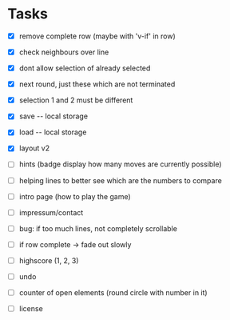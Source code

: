 # Tasks

- [x] remove complete row (maybe with 'v-if' in row)
- [x] check neighbours over line
- [x] dont allow selection of already selected
- [x] next round, just these which are not terminated
- [x] selection 1 and 2 must be different
- [x] save -- local storage
- [x] load -- local storage
- [x] layout v2
- [ ] hints (badge display how many moves are currently possible)
- [ ] helping lines to better see which are the numbers to compare
- [ ] intro page (how to play the game)
- [ ] impressum/contact
- [ ] bug: if too much lines, not completely scrollable
- [ ] if row complete -> fade out slowly
- [ ] highscore (1, 2, 3)
- [ ] undo
- [ ] counter of open elements (round circle with number in it)
- [ ] license


